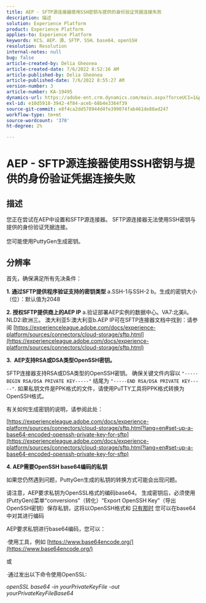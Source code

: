 ```yaml
---
title: AEP - SFTP源连接器使用SSH密钥与提供的身份验证凭据连接失败
description: 描述
solution: Experience Platform
product: Experience Platform
applies-to: Experience Platform
keywords: KCS、AEP、源、SFTP、SSH、base64、openSSH
resolution: Resolution
internal-notes: null
bug: false
article-created-by: Delia Gheonea
article-created-date: 7/6/2022 8:52:16 AM
article-published-by: Delia Gheonea
article-published-date: 7/6/2022 8:55:27 AM
version-number: 3
article-number: KA-19495
dynamics-url: https://adobe-ent.crm.dynamics.com/main.aspx?forceUCI=1&pagetype=entityrecord&etn=knowledgearticle&id=ad9808ea-08fd-ec11-82e5-000d3a3b090d
exl-id: e10d5918-3942-4f84-aceb-68b4e3364f39
source-git-commit: e8f4ca2dd578944d4fe399074fab461de88ad247
workflow-type: tm+mt
source-wordcount: '370'
ht-degree: 2%

---
```


# AEP - SFTP源连接器使用SSH密钥与提供的身份验证凭据连接失败

## 描述

您正在尝试在AEP中设置和SFTP源连接器。 SFTP源连接器无法使用SSH密钥与提供的身份验证凭据连接。<br><br>您可能使用PuttyGen生成密钥。

## 分辨率


首先，确保满足所有先决条件：

<b>1. 通过SFTP提供程序验证支持的密钥类型</b>
a.SSH-1与SSH-2 b。生成的密钥大小（位）：默认值为2048

<b>2. 授权SFTP提供商上的AEP IP</b>
a.验证部署AEP实例的数据中心。VA7:北美ii。 NLD2:欧洲三。 澳大利亚5:澳大利亚b.AEP IP可在SFTP连接器文档中找到：请参阅 [https://experienceleague.adobe.com/docs/experience-platform/sources/connectors/cloud-storage/sftp.html](https://experienceleague.adobe.com/docs/experience-platform/sources/connectors/cloud-storage/sftp.html)



<b>3.  AEP支持RSA或DSA类型OpenSSH密钥。</b>

SFTP连接器支持RSA或DSA类型的OpenSSH密钥。 确保关键文件内容以 `"-----BEGIN RSA/DSA PRIVATE KEY-----"` 结尾为 `"-----END RSA/DSA PRIVATE KEY-----"`. 如果私钥文件是PPK格式的文件，请使用PuTTY工具将PPK格式转换为OpenSSH格式。

有关如何生成密钥的说明，请参阅此处：

[https://experienceleague.adobe.com/docs/experience-platform/sources/connectors/cloud-storage/sftp.html?lang=en#set-up-a-base64-encoded-openssh-private-key-for-sftp](https://experienceleague.adobe.com/docs/experience-platform/sources/connectors/cloud-storage/sftp.html?lang=en#set-up-a-base64-encoded-openssh-private-key-for-sftp)



<b>4. AEP需要OpenSSH base64编码的私钥 </b>



如果您仍然遇到问题，PuttyGen生成的私钥的转换方式可能会出现问题。

请注意，AEP要求私钥为OpenSSL格式的编码base64。 生成密钥后，必须使用(PuttyGen)菜单“conversions”（转化）“Export OpenSSH Key”（导出OpenSSH密钥）保存私钥，这将以OpenSSH格式和 <u>只有那时</u> 您可以在base64中对其进行编码

AEP要求私钥进行base64编码，您可以：

·使用工具，例如 [https://www.base64encode.org/](https://www.base64encode.org/)

或

·通过发出以下命令使用OpenSSL:

*openSSL base64 -in yourPrivateKeyFile -out
<br>yourPrivateKeyFileBase64*
